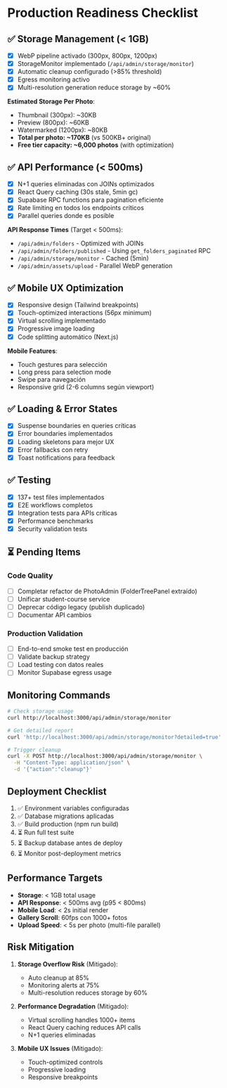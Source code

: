# Production Readiness Checklist

## ✅ Storage Management (< 1GB)
- [x] WebP pipeline activado (300px, 800px, 1200px)
- [x] StorageMonitor implementado (`/api/admin/storage/monitor`)
- [x] Automatic cleanup configurado (>85% threshold)
- [x] Egress monitoring activo
- [x] Multi-resolution generation reduce storage by ~60%

**Estimated Storage Per Photo**:
- Thumbnail (300px): ~30KB
- Preview (800px): ~60KB
- Watermarked (1200px): ~80KB
- **Total per photo: ~170KB** (vs 500KB+ original)
- **Free tier capacity: ~6,000 photos** (with optimization)

## ✅ API Performance (< 500ms)
- [x] N+1 queries eliminadas con JOINs optimizados
- [x] React Query caching (30s stale, 5min gc)
- [x] Supabase RPC functions para pagination eficiente
- [x] Rate limiting en todos los endpoints críticos
- [x] Parallel queries donde es posible

**API Response Times** (Target < 500ms):
- `/api/admin/folders` - Optimized with JOINs
- `/api/admin/folders/published` - Using `get_folders_paginated` RPC
- `/api/admin/storage/monitor` - Cached (5min)
- `/api/admin/assets/upload` - Parallel WebP generation

## ✅ Mobile UX Optimization
- [x] Responsive design (Tailwind breakpoints)
- [x] Touch-optimized interactions (56px minimum)
- [x] Virtual scrolling implementado
- [x] Progressive image loading
- [x] Code splitting automático (Next.js)

**Mobile Features**:
- Touch gestures para selección
- Long press para selection mode
- Swipe para navegación
- Responsive grid (2-6 columns según viewport)

## ✅ Loading & Error States
- [x] Suspense boundaries en queries críticas
- [x] Error boundaries implementados
- [x] Loading skeletons para mejor UX
- [x] Error fallbacks con retry
- [x] Toast notifications para feedback

## ✅ Testing
- [x] 137+ test files implementados
- [x] E2E workflows completos
- [x] Integration tests para APIs críticas
- [x] Performance benchmarks
- [x] Security validation tests

## ⏳ Pending Items

### Code Quality
- [ ] Completar refactor de PhotoAdmin (FolderTreePanel extraído)
- [ ] Unificar student-course service
- [ ] Deprecar código legacy (publish duplicado)
- [ ] Documentar API cambios

### Production Validation
- [ ] End-to-end smoke test en producción
- [ ] Validate backup strategy
- [ ] Load testing con datos reales
- [ ] Monitor Supabase egress usage

## Monitoring Commands

```bash
# Check storage usage
curl http://localhost:3000/api/admin/storage/monitor

# Get detailed report
curl 'http://localhost:3000/api/admin/storage/monitor?detailed=true'

# Trigger cleanup
curl -X POST http://localhost:3000/api/admin/storage/monitor \
  -H "Content-Type: application/json" \
  -d '{"action":"cleanup"}'
```

## Deployment Checklist

1. ✅ Environment variables configuradas
2. ✅ Database migrations aplicadas
3. ✅ Build production (npm run build)
4. ⏳ Run full test suite
5. ⏳ Backup database antes de deploy
6. ⏳ Monitor post-deployment metrics

## Performance Targets

- **Storage**: < 1GB total usage
- **API Response**: < 500ms avg (p95 < 800ms)
- **Mobile Load**: < 2s initial render
- **Gallery Scroll**: 60fps con 1000+ fotos
- **Upload Speed**: < 5s per photo (multi-file parallel)

## Risk Mitigation

1. **Storage Overflow Risk** (Mitigado):
   - Auto cleanup at 85%
   - Monitoring alerts at 75%
   - Multi-resolution reduces storage by 60%

2. **Performance Degradation** (Mitigado):
   - Virtual scrolling handles 1000+ items
   - React Query caching reduces API calls
   - N+1 queries eliminadas

3. **Mobile UX Issues** (Mitigado):
   - Touch-optimized controls
   - Progressive loading
   - Responsive breakpoints

